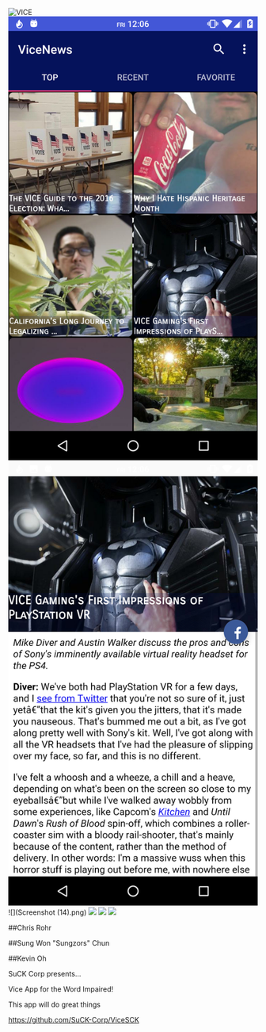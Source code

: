 ![VICE](https://upload-assets.vice.com/files/2016/02/26/1456516814vice_logo.png)
![](Screenshot_20161007-120639.png) 
![](Screenshot_20161007-120654.png)
![](Screenshot (14).png)
![](prototype.png)
![](prototype1.jpg)
![](prototypesetings.jpg)

##Chris Rohr 

##Sung Won "Sungzors" Chun

##Kevin Oh



SuCK Corp presents...

Vice App for the Word Impaired!

This app will do great things

https://github.com/SuCK-Corp/ViceSCK


